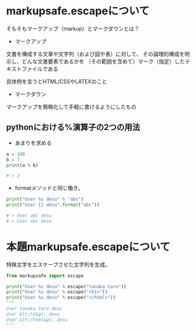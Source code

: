 # markupsafe.escapeについて
そもそもマークアップ（markup）とマークダウンとは？
- マークアップ

文書を構成する文章や文字列（および図や表）に対して、
その論理的構成を明示し、どんな文書要素であるかを
（その範囲を含めて）マーク（指定）したテキストファイルである

具体例を言うとHTML/CSSやLATEXのこと
- マークダウン

マークアップを簡略化して手軽に書けるようにしたもの
## pythonにおける%演算子の2つの用法
- あまりを求める
```py
a = 100
b = 7
print(a % b)

# > 2
```
- formatメソッドと同じ働き。
```py
print("User %s desu" % "abc")
print("User {} desu".format("abc"))

# > User abc desu
# > User abc desu
```
# 本題markupsafe.escapeについて
特殊文字をエスケープさせた文字列を生成。
```py
from markupsafe import escape

print("User %s desu" % escape("tanaka taro"))
print("User %s desu" % escape("<h1>"))
print("User %s desu" % escape("</html>"))
"""
User tanaka taro desu
User &lt;h1&gt; desu
User &lt;/html&gt; desu
"""
```
